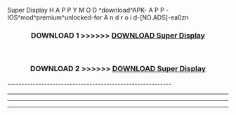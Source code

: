  Super Display  H A P P Y M O D ^download^APK- A P P -IOS^mod^premium^unlocked-for A n d r o i d-[NO.ADS]-ea0zn



<div align="center">

<h3>DOWNLOAD 1 >>>>>> <a href="https://en-mod.web.app/?en= Super Display ">DOWNLOAD Super Display  </a></h3><br>

<h3>DOWNLOAD 2 >>>>>> <a href="https://en-mod.web.app/?en= Super Display ">DOWNLOAD Super Display  </a></h3>

</div>
----------------------------------------------------------

----------------------------------------------------------

----------------------------------------------------------

----------------------------------------------------------



